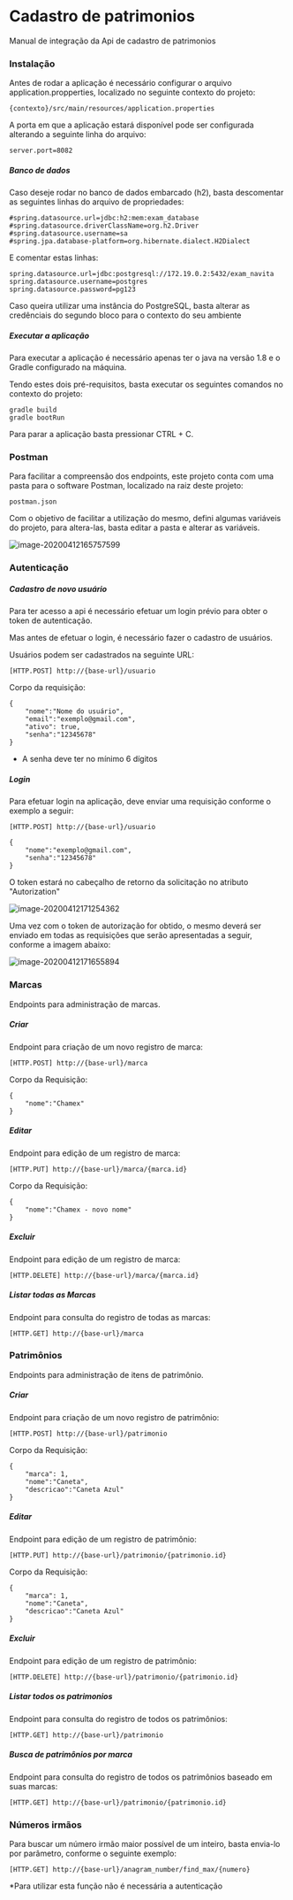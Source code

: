 

# Cadastro de patrimonios

Manual de integração da Api de cadastro de patrimonios

### Instalação

Antes de rodar a aplicação é necessário configurar o arquivo application.propperties, localizado no seguinte contexto do projeto:

```
{contexto}/src/main/resources/application.properties
```



A porta em que a aplicação estará disponível pode ser configurada alterando a seguinte linha do arquivo:

```
server.port=8082
```

##### Banco de dados

Caso deseje rodar no banco de dados embarcado (h2), basta descomentar as seguintes linhas do arquivo de propriedades:

```
#spring.datasource.url=jdbc:h2:mem:exam_database
#spring.datasource.driverClassName=org.h2.Driver
#spring.datasource.username=sa
#spring.jpa.database-platform=org.hibernate.dialect.H2Dialect
```

 E comentar estas linhas:

```
spring.datasource.url=jdbc:postgresql://172.19.0.2:5432/exam_navita
spring.datasource.username=postgres
spring.datasource.password=pg123
```

Caso queira utilizar uma instância do PostgreSQL, basta alterar as credênciais do segundo bloco para o contexto do seu ambiente

##### Executar a aplicação

Para executar a aplicação é necessário apenas ter o java na versão 1.8 e o Gradle configurado na máquina.

Tendo estes dois pré-requisitos, basta executar os seguintes comandos no contexto do projeto:

```
gradle build
gradle bootRun
```

Para parar a aplicação basta pressionar CTRL + C.



### Postman

Para facilitar a compreensão dos endpoints, este projeto conta com uma pasta para o software Postman, localizado na raiz deste projeto:

```
postman.json
```



Com o objetivo de facilitar a utilização do mesmo, defini algumas variáveis do projeto, para altera-las, basta editar a pasta e alterar as variáveis.



![image-20200412165757599](media/image-20200412165757599.png)



### Autenticação

##### Cadastro de novo usuário

Para ter acesso a api é necessário efetuar um login prévio para obter o token de autenticação.

Mas antes de efetuar o login, é necessário fazer o cadastro de usuários.

Usuários podem ser cadastrados na seguinte URL:

```
[HTTP.POST] http://{base-url}/usuario
```

Corpo da requisição:

```
{
	"nome":"Nome do usuário",
	"email":"exemplo@gmail.com",
	"ativo": true,
	"senha":"12345678"
}
```



* A senha deve ter no mínimo 6 dígitos

  

##### Login

Para efetuar login na aplicação, deve enviar uma requisição conforme o exemplo a seguir:

```
[HTTP.POST] http://{base-url}/usuario
```

```
{
	"nome":"exemplo@gmail.com",
	"senha":"12345678"
}
```

O token estará no cabeçalho de retorno da solicitação no atributo "Autorization"

![image-20200412171254362](media/image-20200412171254362.png)

Uma vez com o token de autorização for obtido, o mesmo deverá ser enviado em todas as requisições que serão apresentadas a seguir, conforme a imagem abaixo:

![image-20200412171655894](media/image-20200412171655894.png)

### Marcas

Endpoints para administração de marcas.

##### Criar

Endpoint para criação de um novo registro de marca:

```
[HTTP.POST] http://{base-url}/marca
```

Corpo da Requisição:

```
{
	"nome":"Chamex"
}
```

##### Editar

Endpoint para edição de um registro de marca:

```
[HTTP.PUT] http://{base-url}/marca/{marca.id}
```

Corpo da Requisição:

```
{
	"nome":"Chamex - novo nome"
}
```

##### Excluir

Endpoint para edição de um registro de marca:

```
[HTTP.DELETE] http://{base-url}/marca/{marca.id}
```

##### Listar todas as Marcas

Endpoint para consulta do registro de todas as marcas:

```
[HTTP.GET] http://{base-url}/marca
```



### Patrimônios

Endpoints para administração de itens de patrimônio.

##### Criar

Endpoint para criação de um novo registro de patrimônio:

```
[HTTP.POST] http://{base-url}/patrimonio
```

Corpo da Requisição:

```
{
	"marca": 1,
	"nome":"Caneta",
	"descricao":"Caneta Azul"
}
```

##### Editar

Endpoint para edição de um registro de patrimônio:

```
[HTTP.PUT] http://{base-url}/patrimonio/{patrimonio.id}
```

Corpo da Requisição:

```
{
	"marca": 1,
	"nome":"Caneta",
	"descricao":"Caneta Azul"
}
```

##### Excluir

Endpoint para edição de um registro de patrimônio:

```
[HTTP.DELETE] http://{base-url}/patrimonio/{patrimonio.id}
```

##### Listar todos os patrimonios

Endpoint para consulta do registro de todos os patrimônios:

```
[HTTP.GET] http://{base-url}/patrimonio
```

##### Busca de patrimônios por marca

Endpoint para consulta do registro de todos os patrimônios baseado em suas marcas:

```
[HTTP.GET] http://{base-url}/patrimonio/{patrimonio.id}
```

### Números irmãos

Para buscar um número irmão maior possível de um inteiro, basta envia-lo por parâmetro, conforme o seguinte exemplo:

```
[HTTP.GET] http://{base-url}/anagram_number/find_max/{numero}
```

*Para utilizar esta função não é necessária a autenticação